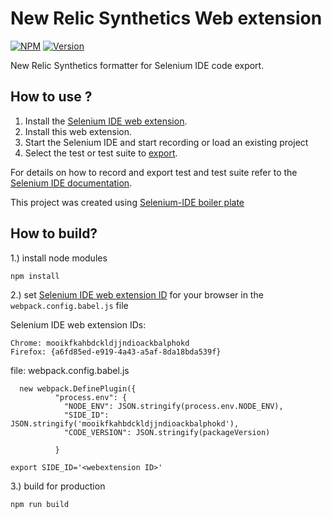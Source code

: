 # New Relic Synthetics Web extension

[![NPM](https://img.shields.io/badge/dynamic/json?color=red&label=NPM&query=engines.npm&url=https%3A%2F%2Fraw.githubusercontent.com%2Ftanben%2Fnrsynthetics-for-seleniumide%2Fmaster%2Fpackage.json)]()
 [![Version](https://img.shields.io/badge/dynamic/json?color=blue&label=Version&query=version&url=https%3A%2F%2Fraw.githubusercontent.com%2Ftanben%2Fnrsynthetics-for-seleniumide%2Fmaster%2Fpackage.json)]()

 New Relic Synthetics formatter for Selenium IDE code export.


## How to use ?
1. Install the [Selenium IDE web extension](https://chrome.google.com/webstore/detail/selenium-ide/mooikfkahbdckldjjndioackbalphokd).
2. Install this web extension.
3. Start the Selenium IDE and start recording or load an existing project
4. Select the test or test suite to [export](https://www.seleniumhq.org/selenium-ide/docs/en/introduction/code-export/).

For details on how to record and export test and test suite refer to the [Selenium IDE documentation](https://www.seleniumhq.org/selenium-ide/docs/en/introduction/getting-started/).

This project was created using [Selenium-IDE boiler plate](https://github.com/SeleniumHQ/selenium-ide/tree/v3/packages/extension-boilerplate)


## How to build?

1.) install node modules
```$xslt
npm install
```
2.) set [Selenium IDE web extension ID](https://www.seleniumhq.org/selenium-ide/docs/en/plugins/extension-id/) for your browser in the `webpack.config.babel.js` file

Selenium IDE web extension IDs:
```
Chrome: mooikfkahbdckldjjndioackbalphokd
Firefox: {a6fd85ed-e919-4a43-a5af-8da18bda539f}
```


file: webpack.config.babel.js
```
  new webpack.DefinePlugin({
          "process.env": {
            "NODE_ENV": JSON.stringify(process.env.NODE_ENV),
            "SIDE_ID": JSON.stringify('mooikfkahbdckldjjndioackbalphokd'),
            "CODE_VERSION": JSON.stringify(packageVersion)

          }
```



```$xslt
export SIDE_ID='<webextension ID>'
```
3.) build for production
```$xslt
npm run build

```
